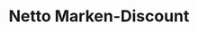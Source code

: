 ---
title: "Netto Marken-Discount"
url: /luebbenau-spreewald/netto-marken-discount/
shop: Supermarkt
---